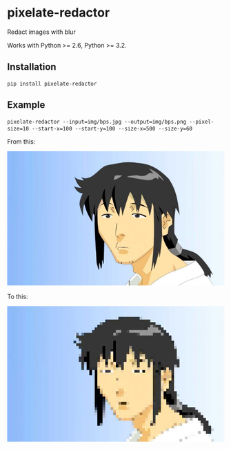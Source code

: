 # pixelate-redactor

Redact images with blur

Works with Python >= 2.6, Python >= 3.2.

## Installation

    pip install pixelate-redactor

## Example

    pixelate-redactor --input=img/bps.jpg --output=img/bps.png --pixel-size=10 --start-x=100 --start-y=100 --size-x=500 --size-y=60

From this:

![original bps](./img/bps.jpg)

To this:

![pixeate bps](./img/bps.png)

